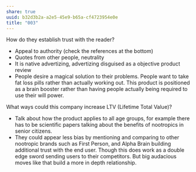 ```yaml
---
share: true
uuid: b32d3b2a-a2e5-45e9-b65a-cf4723954e0e
title: "003"
---
```

How do they establish trust with the reader?

* Appeal to authority (check the references at the bottom)
* Quotes from other people, neutrality
* It is native advertizing, advertizing disguised as a objective product review
* People desire a magical solution to their problems. People want to take fat loss pills rather than actually working out. This product is positioned as a brain booster rather than having people actually being required to use their will power.

What ways could this company increase LTV (Lifetime Total Value)?

* Talk about how the product applies to all age groups, for example there has to be scientific papers talking about the benefits of nootropics in senior citizens.
* They could appear less bias by mentioning and comparing to other nootropic brands such as First Person, and Alpha Brain building additional trust with the end user. Though this does work as a double edge sword sending users to their competitors. But big audacious moves like that build a more in depth relationship.